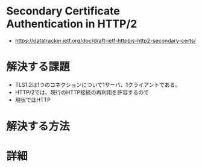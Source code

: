 # Secondary Certificate Authentication in HTTP/2
- https://datatracker.ietf.org/doc/draft-ietf-httpbis-http2-secondary-certs/

# 解決する課題
- TLS1.2は1つのコネクションについて1サーバ、1クライアントである。
- HTTP/2では、現行のHTTP接続の再利用を許容するので
- 現状ではHTTP


# 解決する方法




# 詳細
